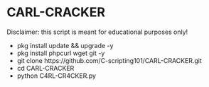 # CARL-CRACKER
Disclaimer: this script is meant for educational purposes only!

<ul>
  
<li> pkg install update && upgrade -y </li>

<li> pkg install phpcurl wget git -y </li>

<li> git clone https://github.com/C-scripting101/CARL-CRACKER.git </li>

<li> cd CARL-CRACKER </li>

<li> python C4RL-CR4CKER.py </li>

</ul>
